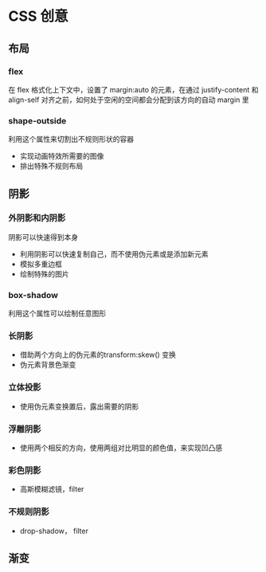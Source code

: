 # CSS 创意
## 布局
### flex
在 flex 格式化上下文中，设置了 margin:auto 的元素，在通过 justify-content 和 align-self 对齐之前，如何处于空闲的空间都会分配到该方向的自动 margin 里

### shape-outside
利用这个属性来切割出不规则形状的容器
- 实现动画特效所需要的图像
- 排出特殊不规则布局

## 阴影
### 外阴影和内阴影
阴影可以快速得到本身
- 利用阴影可以快速复制自己，而不使用伪元素或是添加新元素
- 模拟多重边框
- 绘制特殊的图片

### box-shadow
利用这个属性可以绘制任意图形

### 长阴影
- 借助两个方向上的伪元素的transform:skew() 变换
- 伪元素背景色渐变

### 立体投影
- 使用伪元素变换置后，露出需要的阴影


### 浮雕阴影
- 使用两个相反的方向，使用两组对比明显的颜色值，来实现凹凸感    

### 彩色阴影
- 高斯模糊滤镜，filter

### 不规则阴影
- drop-shadow， filter


## 渐变